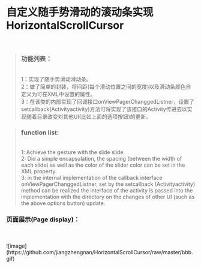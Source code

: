 <h1>自定义随手势滑动的滚动条实现HorizontalScrollCursor</h1></br>

> <h3>功能列表：</h3></br>
> 1：实现了随手势滑动滑动条。</br>
> 2：做了简单的封装，将间距(每个滑动位置之间的宽度)以及滑动条颜色自定义为可在XML中设置的属性。</br>
> 3：在该类的内部实现了回调接口onViewPagerChanggedListner，设置了setcallback(Activityactivity)方法可将实现了该接口的Activity传进去以实现随着目录改变对其他UI(比如上面的选项按钮)的更新。</br>

 
> <h3> function list: </h3></br>
> 1: Achieve the gesture with the slide slide. </br>
> 2: Did a simple encapsulation, the spacing (between the width of each slide) as well as the color of the slider color can be set in the   XML property. </br>
> 3: in the internal implementation of the callback interface onViewPagerChanggedListner, set by the setcallback (Activityactivity) method can be realized the interface of the activity is passed into the implementation with the directory on the changes of other UI (such as the above options button) update. </br>

<h3>页面展示(Page display)：</h3></br>
</br>
![image](https://github.com/jiangzhengnan/HorizontalScrollCursor/raw/master/bbb.gif)
